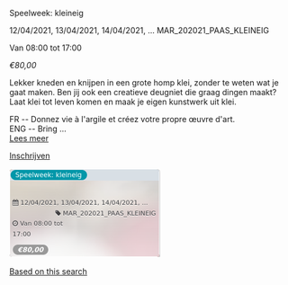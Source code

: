 Speelweek: kleineig

  
12/04/2021, 13/04/2021, 14/04/2021, ... MAR\_202021\_PAAS\_KLEINEIG  

Van 08:00 tot 17:00

*€80,00*

  

  

Lekker kneden en knijpen in een grote homp klei, zonder te weten wat je gaat maken. Ben jij ook een creatieve deugniet die graag dingen maakt? Laat klei tot leven komen en maak je eigen kunstwerk uit klei.  
  
FR -- Donnez vie à l'argile et créez votre propre œuvre d'art.  
ENG -- Bring ...  
[Lees meer](https://tickets.vgc.be/activity/subscribe/MAR_202021_PAAS_KLEINEIG)

[Inschrijven](https://tickets.vgc.be/activity/subscribe/MAR_202021_PAAS_KLEINEIG)

![](57781.png)

[Based on this search](https://tickets.vgc.be/activity/index?&vrijeplaatsen=1&Age%5B%5D=3%2C4&entity=244)